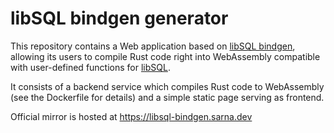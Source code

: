 # libSQL bindgen generator

This repository contains a Web application based on [libSQL bindgen](https://crates.io/crates/libsql_bindgen), allowing its users to compile
Rust code right into WebAssembly compatible with user-defined functions for [libSQL](https://libsql.org).

It consists of a backend service which compiles Rust code to WebAssembly (see the Dockerfile for details)
and a simple static page serving as frontend.

Official mirror is hosted at https://libsql-bindgen.sarna.dev
